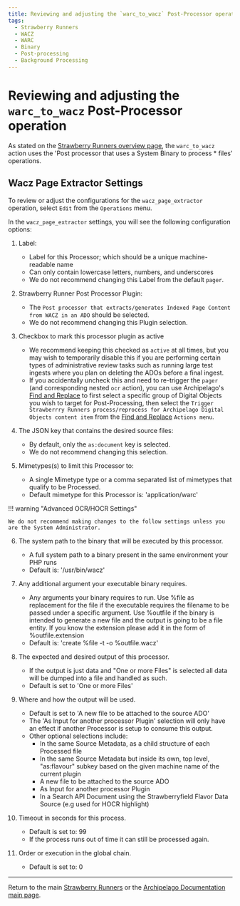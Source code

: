 ```yaml
---
title: Reviewing and adjusting the `warc_to_wacz` Post-Processor operation
tags:
  - Strawberry Runners
  - WACZ
  - WARC
  - Binary
  - Post-processing
  - Background Processing
---
```


# Reviewing and adjusting the `warc_to_wacz` Post-Processor operation

As stated on the [Strawberry Runners overview page](docs/strawberryrunners.md), the `warc_to_wacz` action uses the 'Post processor that uses a System Binary to process * files' operations.

## Wacz Page Extractor Settings

To review or adjust the configurations for the `wacz_page_extractor` operation, select `Edit` from the `Operations` menu.

In the `wacz_page_extractor` settings, you will see the following configuration options:

1. Label: 
    - Label for this Processor; which should be a unique machine-readable name
    - Can only contain lowercase letters, numbers, and underscores
    - We do not recommend changing this Label from the default `pager`. 

2. Strawberry Runner Post Processor Plugin:
    - The `Post processor that extracts/generates Indexed Page Content from WACZ in an ADO` should be selected.
    - We do not recommend changing this Plugin selection.

3. Checkbox to mark this processor plugin as active 
    - We recommend keeping this checked as `active` at all times, but you may wish to temporarily disable this if you are performing certain types of administrative review tasks such as running large test ingests where you plan on deleting the ADOs before a final ingest.
    - If you accidentally uncheck this and need to re-trigger the `pager` (and corresponding nested `ocr` action), you can use Archipelago's [Find and Replace](find_and_replace.md) to first select a specific group of Digital Objects you wish to target for Post-Processing, then select the `Trigger Strawberrry Runners process/reprocess for Archipelago Digital Objects content item` from the [Find and Replace](find_and_replace.md) `Actions menu`.

4. The JSON key that contains the desired source files:
    - By default, only the `as:document` key is selected.
    - We do not recommend changing this selection.

5. Mimetypes(s) to limit this Processor to:
    - A single Mimetype type or a comma separated list of mimetypes that qualify to be Processed.
    - Default mimetype for this Processor is: 'application/warc'	  
	
!!! warning "Advanced OCR/HOCR Settings"

    We do not recommend making changes to the follow settings unless you are the System Administrator.


6. The system path to the binary that will be executed by this processor.
    - A full system path to a binary present in the same environment your PHP runs
    - Default is: '/usr/bin/wacz'

7. Any additional argument your executable binary requires.
    - Any arguments your binary requires to run. Use %file as replacement for the file if the executable requires the filename to be passed under a specific argument. Use %outfile if the binary is intended to generate a new file and the output is going to be a file entity. If you know the extension please add it in the form of %outfile.extension
    - Default is: 'create %file -t -o %outfile.wacz'

8. The expected and desired output of this processor.
    - If the output is just data and "One or more Files" is selected all data will be dumped into a file and handled as such.
    - Default is set to 'One or more Files'

9. Where and how the output will be used.
    - Default is set to 'A new file to be attached to the source ADO'
    - The 'As Input for another processor Plugin' selection will only have an effect if another Processor is setup to consume this output.
    - Other optional selections include:
       - In the same Source Metadata, as a child structure of each Processed file
       - In the same Source Metadata but inside its own, top level, "as:flavour" subkey based on the given machine name of the current plugin
       - A new file to be attached to the source ADO
       - As Input for another processor Plugin
       - In a Search API Document using the Strawberryfield Flavor Data Source (e.g used for HOCR highlight)

11. Timeout in seconds for this process.
    - Default is set to: 99
    - If the process runs out of time it can still be processed again.

12. Order or execution in the global chain.
    - Default is set to: 0

___

Return to the main [Strawberry Runners](strawberryrunners.md) or the [Archipelago Documentation main page](index.md).
